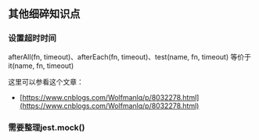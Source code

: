 ## 其他细碎知识点


### 设置超时时间
afterAll(fn, timeout)、afterEach(fn, timeout)、test(name, fn, timeout) 等价于 it(name, fn, timeout)

这里可以参看这个文章：
- [https://www.cnblogs.com/Wolfmanlq/p/8032278.html](https://www.cnblogs.com/Wolfmanlq/p/8032278.html)



### 需要整理jest.mock()
